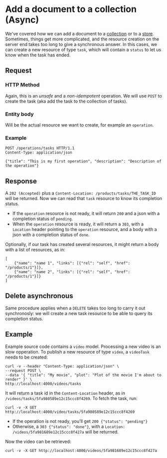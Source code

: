 # Add a document to a collection (Async)
We've covered how we can add a document to a [collection](../create_document_collection/README.md) or to a [store](../put_document_store/README.md). Sometimes, things get more complicated, and the resource creation on the server end takes too long to give a synchronous answer. In this cases, we can create a new resource of type `task`, which will contain a `status` to let us know when the task has ended.

## Request

### HTTP Method
Again, this is an _unsafe_ and a _non-idempotent_ operation. We will use `POST` to create the task (aka add the task to the collection of tasks).

### Entity body
Will be the actual resource we want to create, for example an `operation`.

### Example
```
POST /operations/tasks HTTP/1.1
Content-Type: application/json

{"title": "This is my first operation", "description": "Description of the operation"}
```

## Response
A `202 (Accepted)` plus a `Content-Location: /products/tasks/THE_TASK_ID` will be returned. Now we can read that `task` resource to know its completion status.

* If the `operation` resource is not ready, it will return `200` and a json with a completion status of `pending`.
* When the `operation` resource is ready, it will return a `303`, with a `Location` header pointing to the `operation` resource, and a body with a json with a completion status of `done`.

Optionally, if our task has created several resources, it might return a body with a list of resources, as in:

```
[
    {"name": "name 1", "links": [{"rel": "self", "href": "/products/1"}]},
    {"name": "name 2", "links": [{"rel": "self", "href": "/products/1"}]}
]
```

## Delete asynchronous
Same procedure applies when a `DELETE` takes too long to carry it out synchronosly: we will create a new task resource to be able to query its completion status.

## Example
Example source code contains a `video` model. Processing a new video is an slow opperation. To publish a new resource of type `video`, a `videoTask` needs to be created:

```
curl -v --header "Content-Type: application/json" \
--request POST \
--data '{ "title": "My movie", "plot": "Plot of the movie I'm about to render" }' \
http://localhost:4000/videos/tasks
```

It will return a task id in the `Content-Location` header, as in `/videos/tasks/5fa980589e12c15ccc8f4269`. To fetch the task, run:

```
curl -v -X GET http://localhost:4000/video/tasks/5fa980589e12c15ccc8f4269
```

 * If the operation is not ready, you'll get `200 {"status": "pending"}`
 * Otherwise, a `303 {"status": "done"}`, with a `Location: /videos/5fa981689e12c15ccc8f427a` will be returned.

Now the video can be retrieved:

```
curl -v -X GET http://localhost:4000/videos/5fa981689e12c15ccc8f427a
```
